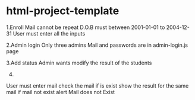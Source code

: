 # html-project-template
1.Enroll 
  Mail cannot be repeat
  D.O.B must between 2001-01-01 to 2004-12-31
  User must enter all the inputs

2.Admin login 
  Only three admins 
  Mail and passwords are in admin-login.js page

3.Add status
   Admin wants modify the result of the students 

4.
  User must enter mail 
  check the mail if is exist show the result for the same mail
  if mail not exist alert Mail does not Exist
      
